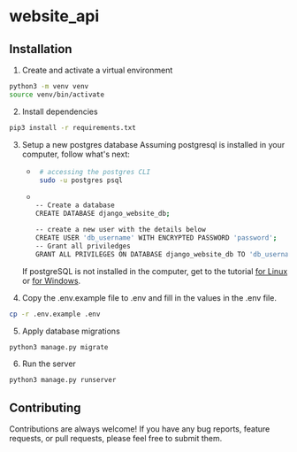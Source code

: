 # website_api

## Installation
1. Create and activate a virtual environment
```bash
python3 -m venv venv
source venv/bin/activate
```

2. Install dependencies  
```bash
pip3 install -r requirements.txt
```  

3. Setup a new postgres database
Assuming postgresql is installed in your computer, follow what's next:
   - ```bash
      # accessing the postgres CLI
      sudo -u postgres psql
      ```
   - ```bash
   
     -- Create a database
     CREATE DATABASE django_website_db;
     
     -- create a new user with the details below
     CREATE USER 'db_username' WITH ENCRYPTED PASSWORD 'password';
     -- Grant all priviledges
     GRANT ALL PRIVILEGES ON DATABASE django_website_db TO 'db_username'@'host';
       ```

    If postgreSQL is not installed in the computer, get to the tutorial [for Linux](https://www.cherryservers.com/blog/how-to-install-and-setup-postgresql-server-on-ubuntu-20-04) or [for Windows](https://www.microfocus.com/documentation/idol/IDOL_12_0/MediaServer/Guides/html/English/Content/Getting_Started/Configure/_TRN_Set_up_PostgreSQL.htm).

4. Copy the .env.example file to .env and fill in the values in the .env file.  
```bash
cp -r .env.example .env
```

5. Apply database migrations 
```bash
python3 manage.py migrate
```

6. Run the server
```bash
python3 manage.py runserver
```

## Contributing
Contributions are always welcome! If you have any bug reports, feature requests, or pull requests, please feel free to submit them.